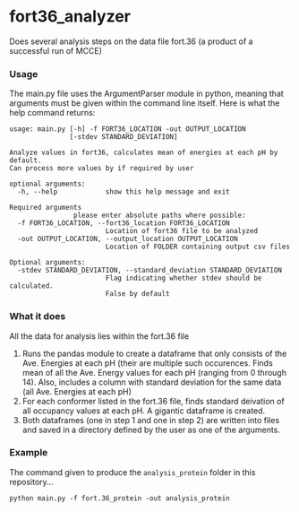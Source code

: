 # fort36_analyzer
Does several analysis steps on the data file fort.36 (a product of a successful run of MCCE)
### Usage
The main.py file uses the ArgumentParser module in python, meaning that arguments must be given within the command line itself. Here is what the help command returns:
```
usage: main.py [-h] -f FORT36_LOCATION -out OUTPUT_LOCATION
               [-stdev STANDARD_DEVIATION]

Analyze values in fort36, calculates mean of energies at each pH by default.
Can process more values by if required by user

optional arguments:
  -h, --help            show this help message and exit

Required arguments
                please enter absolute paths where possible:
  -f FORT36_LOCATION, --fort36_location FORT36_LOCATION
                        Location of fort36 file to be analyzed
  -out OUTPUT_LOCATION, --output_location OUTPUT_LOCATION
                        Location of FOLDER containing output csv files

Optional arguments:
  -stdev STANDARD_DEVIATION, --standard_deviation STANDARD_DEVIATION
                        Flag indicating whether stdev should be calculated.
                        False by default
```

### What it does
All the data for analysis lies within the fort.36 file
1. Runs the pandas module to create a dataframe that only consists of the Ave. Energies at each pH (their are multiple such occurences. Finds mean of all the Ave. Energy values for each pH (ranging from 0 through 14). Also, includes a column with standard deviation for the same data (all Ave. Energies at each pH)
2. For each conformer listed in the fort.36 file, finds standard deivation of all occupancy values at each pH. A gigantic dataframe is created.
3. Both dataframes (one in step 1 and one in step 2) are written into files and saved in a directory defined by the user as one of the arguments.

### Example
The command given to produce the `analysis_protein` folder in this repository...
```
python main.py -f fort.36_protein -out analysis_protein
```
